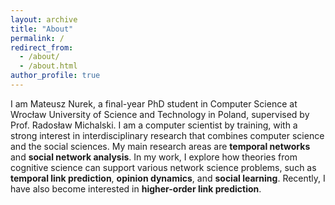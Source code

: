 ```yaml
---
layout: archive
title: "About"
permalink: /
redirect_from: 
  - /about/
  - /about.html
author_profile: true
---
```


I am Mateusz Nurek, a final-year PhD student in Computer Science at Wrocław University of Science and Technology in Poland, supervised by Prof. Radosław Michalski. I am a computer scientist by training, with a strong interest in interdisciplinary research that combines computer science and the social sciences. My main research areas are **temporal networks** and **social network analysis**. In my work, I explore how theories from cognitive science can support various network science problems, such as **temporal link prediction**, **opinion dynamics**, and **social learning**. Recently, I have also become interested in **higher-order link prediction**.
